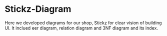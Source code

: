 # Stickz-Diagram
Here we developed diagrams for our shop, Stickz for clear vision of building UI. It inclued eer diagram, relation diagram and 3NF diagram and its index.
